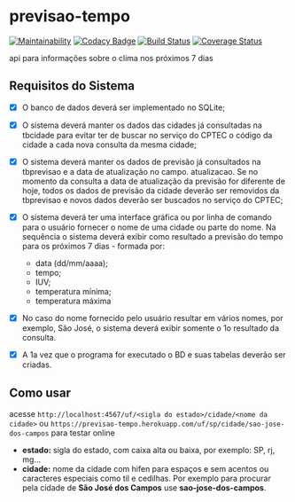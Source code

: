 # previsao-tempo

[![Maintainability](https://api.codeclimate.com/v1/badges/0bd518bda8b73d6c66ae/maintainability)](https://codeclimate.com/github/alexNeto/previsao-tempo/maintainability)
[![Codacy Badge](https://api.codacy.com/project/badge/Grade/1dfc419284d8412dbafaee4db34844a4)](https://www.codacy.com/app/alexNeto/previsao-tempo?utm_source=github.com&amp;utm_medium=referral&amp;utm_content=alexNeto/previsao-tempo&amp;utm_campaign=Badge_Grade)
[![Build Status](https://travis-ci.org/alexNeto/previsao-tempo.svg?branch=master)](https://travis-ci.org/alexNeto/previsao-tempo)
[![Coverage Status](https://coveralls.io/repos/github/alexNeto/previsao-tempo/badge.svg?branch=master)](https://coveralls.io/github/alexNeto/previsao-tempo?branch=master)


api para informações sobre o clima nos próximos 7 dias


## Requisitos do Sistema


- [x] O banco de dados deverá ser implementado no SQLite;
- [x] O sistema deverá manter os dados das cidades já consultadas na tbcidade para evitar ter de buscar no serviço do
CPTEC o código da cidade a cada nova consulta da mesma cidade;
- [x] O sistema deverá manter os dados de previsão já consultados na tbprevisao e a data de atualização no campo. 
atualizacao. Se no momento da consulta a data de atualização da previsão for diferente de hoje, todos os
dados de previsão da cidade deverão ser removidos da tbprevisao e novos dados deverão ser buscados no serviço
do CPTEC;
- [x] O sistema deverá ter uma interface gráfica ou por linha de comando para o usuário fornecer o nome de uma cidade
ou parte do nome. Na sequência o sistema deverá exibir como resultado a previsão do tempo para os próximos 7
dias - formada por:
	* data (dd/mm/aaaa);
	* tempo;
	* IUV;
	* temperatura mínima;
	* temperatura máxima
- [x] No caso do nome fornecido pelo usuário resultar em vários nomes, por exemplo, São José, o sistema deverá exibir somente o 1o resultado da
consulta.
- [x] A 1a vez que o programa for executado o BD e suas tabelas deverão ser criadas.


## Como usar


acesse `http://localhost:4567/uf/<sigla do estado>/cidade/<nome da cidade>`
ou `https://previsao-tempo.herokuapp.com/uf/sp/cidade/sao-jose-dos-campos` para testar online
* **estado:** sigla do estado, com caixa alta ou baixa, por exemplo: SP, rj, mg...
* **cidade:** nome da cidade com hifen para espaços e sem acentos ou caracteres especiais como til e cedilhas. Por exemplo para procurar pela cidade de **São José dos Campos** use **sao-jose-dos-campos**.
